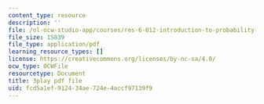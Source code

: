 ```yaml
---
content_type: resource
description: ''
file: /ol-ocw-studio-app/courses/res-6-012-introduction-to-probability-spring-2018/fcd5a1ef912434ae724e4accf97139f9_kuhlfBPQPq0.pdf
file_size: 15839
file_type: application/pdf
learning_resource_types: []
license: https://creativecommons.org/licenses/by-nc-sa/4.0/
ocw_type: OCWFile
resourcetype: Document
title: 3play pdf file
uid: fcd5a1ef-9124-34ae-724e-4accf97139f9
---
```

